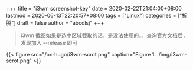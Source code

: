 +++
title = "i3wm screenshot-key"
date = 2020-02-22T21:04:00+08:00
lastmod = 2020-06-13T22:20:57+08:00
tags = ["Linux"]
categories = ["折腾"]
draft = false
author = "abcdlsj"
+++

> i3wm 截图如果是选中区域截取的话，是没法使用的。。查询官方文档后，发现加入 --release 即可

<!--more-->

{{< figure src="/ox-hugo/i3wm-scrot.png" caption="Figure 1: ./img/i3wm-scrot.png" >}}
